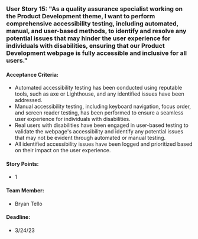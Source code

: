 ### User Story 15: "As a quality assurance specialist working on the Product Development theme, I want to perform comprehensive accessibility testing, including automated, manual, and user-based methods, to identify and resolve any potential issues that may hinder the user experience for individuals with disabilities, ensuring that our Product Development webpage is fully accessible and inclusive for all users."

#### Acceptance Criteria:

- Automated accessibility testing has been conducted using reputable tools, such as axe or Lighthouse, and any identified issues have been addressed.
- Manual accessibility testing, including keyboard navigation, focus order, and screen reader testing, has been performed to ensure a seamless user experience for individuals with disabilities.
- Real users with disabilities have been engaged in user-based testing to validate the webpage's accessibility and identify any potential issues that may not be evident through automated or manual testing.
- All identified accessibility issues have been logged and prioritized based on their impact on the user experience.

#### Story Points:

- 1

#### Team Member:

- Bryan Tello

#### Deadline:

- 3/24/23
